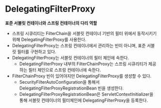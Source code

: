 # DelegatingFilterProxy

**표준 서블릿 컨테이너와 스프링 컨테이너의 다리 역할**

* 스프링 시큐리티는 FilterChain을 서블릿 컨테이너 기반의 필터 위에서 동작시키기 위해 DelegatingFilterProxy를 사용한다.
* DelegatingFilterProxy는 스프링 컨테이너에서 관리하는 빈이 아니며, 표준 서블릿 필터를 구현하고 있다.
* DelegatingFilterProxy는 서블릿 컨테이너의 필터 체인에 속한다.
  * DelegatingFilterProxy 내부의 FilterChainProxy는 스프링 시큐리티가 제공하는 필터 체인으로 스프링 컨테이너에 속한다.
* FilterChainProxy 빈이 있어야지만 DelegatingFilterProxy를 생성할 수 있다.
  * SecurityFilterAutoConfiguration을 통해서 DelegatingFilterProxyRegistrationBean 빈을 생성한다.
  * DelegatingFilterProxyRegistrationBean은 ServletContextInitializer을 통해 서블릿 컨테이너의 필터체인에 DelegatingFilterProxy을 등록한다.

